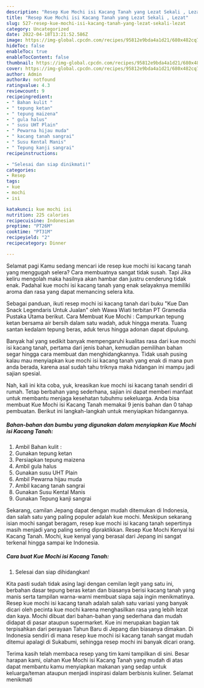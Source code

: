 ```yaml
---
description: "Resep Kue Mochi isi Kacang Tanah yang Lezat Sekali , Lezat"
title: "Resep Kue Mochi isi Kacang Tanah yang Lezat Sekali , Lezat"
slug: 527-resep-kue-mochi-isi-kacang-tanah-yang-lezat-sekali-lezat
category: Uncategorized
date: 2022-04-18T13:21:52.586Z
image: https://img-global.cpcdn.com/recipes/95812e9bda4a1d21/680x482cq70/kue-mochi-isi-kacang-tanah-foto-resep-utama.jpg
hideToc: false
enableToc: true
enableTocContent: false
thumbnail: https://img-global.cpcdn.com/recipes/95812e9bda4a1d21/680x482cq70/kue-mochi-isi-kacang-tanah-foto-resep-utama.jpg
cover: https://img-global.cpcdn.com/recipes/95812e9bda4a1d21/680x482cq70/kue-mochi-isi-kacang-tanah-foto-resep-utama.jpg
author: Admin
authorAv: notfound
ratingvalue: 4.3
reviewcount: 9
recipeingredient:
- " Bahan kulit "
- " tepung ketan"
- " tepung maizena"
- " gula halus"
- " susu UHT Plain"
- " Pewarna hijau muda"
- " kacang tanah sangrai"
- " Susu Kental Manis"
- " Tepung kanji sangrai"
recipeinstructions:

- "Selesai dan siap dinikmati!"
categories:
- Resep
tags:
- kue
- mochi
- isi

katakunci: kue mochi isi 
nutrition: 225 calories
recipecuisine: Indonesian
preptime: "PT26M"
cooktime: "PT31M"
recipeyield: "2"
recipecategory: Dinner

---
```



Selamat pagi Kamu sedang mencari ide resep kue mochi isi kacang tanah yang menggugah selera? Cara membuatnya sangat tidak susah. Tapi Jika keliru mengolah maka hasilnya akan hambar dan justru cenderung tidak enak. Padahal kue mochi isi kacang tanah yang enak selayaknya memiliki aroma dan rasa yang dapat memancing selera kita.


Sebagai panduan, ikuti resep mochi isi kacang tanah dari buku &#34;Kue Dan Snack Legendaris Untuk Jualan&#34; oleh Wawa Wiati terbitan PT Gramedia Pustaka Utama berikut. Cara Membuat Kue Mochi : Campurkan tepung ketan bersama air bersih dalam satu wadah, aduk hingga merata. Tuang santan kedalam tepung beras, aduk terus hingga adonan dapat dipulung.

Banyak hal yang sedikit banyak mempengaruhi kualitas rasa dari kue mochi isi kacang tanah, pertama dari jenis bahan, kemudian pemilihan bahan segar hingga cara membuat dan menghidangkannya. Tidak usah pusing kalau mau menyiapkan kue mochi isi kacang tanah yang enak di mana pun anda berada, karena asal sudah tahu triknya maka hidangan ini mampu jadi sajian spesial.


Nah, kali ini kita coba, yuk, kreasikan kue mochi isi kacang tanah sendiri di rumah. Tetap berbahan yang sederhana, sajian ini dapat memberi manfaat untuk membantu menjaga kesehatan tubuhmu sekeluarga. Anda bisa membuat Kue Mochi isi Kacang Tanah memakai 9 jenis bahan dan 0 tahap pembuatan. Berikut ini langkah-langkah untuk menyiapkan hidangannya.

<!--inarticleads1-->

##### Bahan-bahan dan bumbu yang digunakan dalam menyiapkan Kue Mochi isi Kacang Tanah:

1. Ambil  Bahan kulit :
1. Gunakan  tepung ketan
1. Persiapkan  tepung maizena
1. Ambil  gula halus
1. Gunakan  susu UHT Plain
1. Ambil  Pewarna hijau muda
1. Ambil  kacang tanah sangrai
1. Gunakan  Susu Kental Manis
1. Gunakan  Tepung kanji sangrai


Sekarang, camilan Jepang dapat dengan mudah ditemukan di Indonesia, dan salah satu yang paling populer adalah kue mochi. Meskipun sekarang isian mochi sangat beragam, resep kue mochi isi kacang tanah sepertinya masih menjadi yang paling sering dipraktikkan. Resep Kue Mochi Kenyal Isi Kacang Tanah. Mochi, kue kenyal yang berasal dari Jepang ini sangat terkenal hingga sampai ke Indonesia. 

<!--inarticleads2-->

##### Cara buat Kue Mochi isi Kacang Tanah:


1. Selesai dan siap dihidangkan!

Kita pasti sudah tidak asing lagi dengan cemilan legit yang satu ini, berbahan dasar tepung beras ketan dan biasanya berisi kacang tanah yang manis serta tampilan warna-warni membuat siapa saja ingin menikmatinya. Resep kue mochi isi kacang tanah adalah salah satu variasi yang banyak dicari oleh pecinta kue mochi karena menghasilkan rasa yang lebih lezat dan kaya. Mochi dibuat dari bahan-bahan yang sederhana dan mudah didapat di pasar ataupun supermarket. Kue ini merupakan bagian tak terpisahkan dari perayaan Tahun Baru di Jepang dan biasanya dimakan. Di Indonesia sendiri di mana resep kue mochi isi kacang tanah sangat mudah ditemui apalagi di Sukabumi, sehingga resep mochi ini banyak dicari orang. 

Terima kasih telah membaca resep yang tim kami tampilkan di sini. Besar harapan kami, olahan Kue Mochi isi Kacang Tanah yang mudah di atas dapat membantu kamu menyiapkan makanan yang sedap untuk keluarga/teman ataupun menjadi inspirasi dalam berbisnis kuliner. Selamat menikmati
